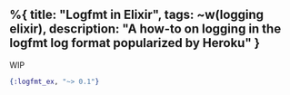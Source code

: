 %{
    title: "Logfmt in Elixir",
    tags: ~w(logging elixir),
    description: "A how-to on logging in the logfmt log format popularized by Heroku"
}
---
WIP

```elixir
{:logfmt_ex, "~> 0.1"}
```